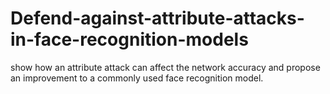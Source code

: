 # Defend-against-attribute-attacks-in-face-recognition-models
show how an attribute attack can affect the network accuracy and propose an improvement to a commonly used face recognition model.
